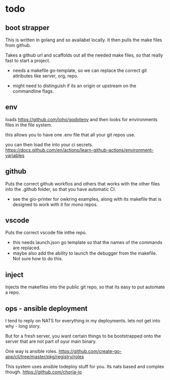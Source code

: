 # todo

## boot strapper

This is written in golang and so availabel locally.
It then pulls the make files from github.

Takes a github url and scaffolds out all the needed make files, so that really fast to start a project.

- needs a makefile go-template, so we can replace the correct git attributes like server, org, repo.

- might need to distinguish if its an origin or upstream on the commandline flags.

## env

loads https://github.com/joho/godotenv and then looks for environments files in the file system.

this allows you to have one .env file that all your git repos use.

you can then load the into your ci secrets. https://docs.github.com/en/actions/learn-github-actions/environment-variables


## github

Puts the correct github workflos and others that works with the other files into the .github folder, so that you have automatic CI.

- see the gio-printer for owkring examples, along with its makefile that is designed to work with it for mono repos.


## vscode

Puts the correct vscode file inthe repo.

- this needs launch.json go template so that the names of the commands are replaced.
- maybe also add the ability to launch the debugger from the makefile. Not sure how to do this.

## inject

Injects the makefiles into the public git repo, so that its easy to put automate a repo.

## ops - ansible deployment

I tend to reply on NATS for everything in my deployments. lets not get into why - long story.

But for a fresh server, you want certain things to be bootstrapped onto the server that are not part of oyur main binary.

One way is ansible roles.
https://github.com/create-go-app/cli/tree/master/pkg/registry/roles

This system uses ansible todeploy stuff for you. Its nats based and complex though.
https://github.com/choria-io
